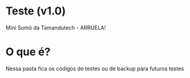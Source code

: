 # Teste (v1.0)
 Mini Sumô da Tamandutech - ARRUELA!

# O que é?
 Nessa pasta fica os códigos de testes ou de backup para futuros testes